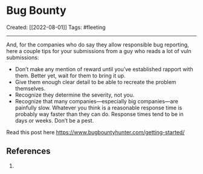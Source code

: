 

# Bug Bounty
Created:  [[2022-08-01]]
Tags: #fleeting 

---
And, for the companies who do say they allow responsible bug reporting, here a couple tips for your submissions from a guy who reads a lot of vuln submissions:
-   Don’t make any mention of reward until you’ve established rapport with them. Better yet, wait for them to bring it up.
-   Give them enough clear detail to be able to recreate the problem themselves.
-   Recognize they determine the severity, not you.
-   Recognize that many companies—especially big companies—are painfully slow. Whatever you think is a reasonable response time is probably way faster than they can do. Response times tend to be in days or weeks. Don’t be a pest.


Read this post here
https://www.bugbountyhunter.com/getting-started/











## References
1. 